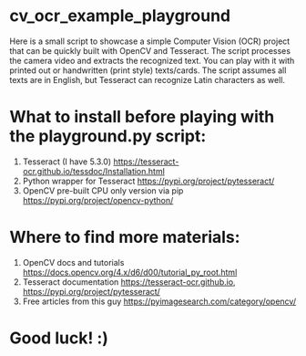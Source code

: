 # cv_ocr_example_playground
Here is a small script to showcase a simple Computer Vision (OCR) project that can be quickly built with OpenCV and Tesseract. The script processes the camera video and extracts the recognized text. You can play with it with printed out or handwritten (print style) texts/cards. The script assumes all texts are in English, but Tesseract can recognize Latin characters as well. 

# What to install before playing with the playground.py script:

1. Tesseract (I have 5.3.0) https://tesseract-ocr.github.io/tessdoc/Installation.html
2. Python wrapper for Tesseract https://pypi.org/project/pytesseract/
3. OpenCV pre-built CPU only version via pip https://pypi.org/project/opencv-python/

# Where to find more materials:
1. OpenCV docs and tutorials https://docs.opencv.org/4.x/d6/d00/tutorial_py_root.html
2. Tesseract documentation https://tesseract-ocr.github.io, https://pypi.org/project/pytesseract/ 
3. Free articles from this guy https://pyimagesearch.com/category/opencv/ 

# Good luck! :) 
